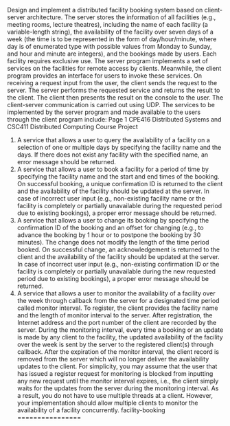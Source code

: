 Design and implement a distributed facility booking
system based on client-server architecture. The server stores the information of all
facilities (e.g., meeting rooms, lecture theatres), including the name of each facility (a
variable-length string), the availability of the facility over seven days of a week (the
time is to be represented in the form of day/hour/minute, where day is of enumerated
type with possible values from Monday to Sunday, and hour and minute are integers),
and the bookings made by users. Each facility requires exclusive use. The server
program implements a set of services on the facilities for remote access by clients.
Meanwhile, the client program provides an interface for users to invoke these
services. On receiving a request input from the user, the client sends the request to
the server. The server performs the requested service and returns the result to the
client. The client then presents the result on the console to the user. The client-server
communication is carried out using UDP.
The services to be implemented by the server program and made available to
the users through the client program include:
Page 1
CPE416 Distributed Systems and CSC411 Distributed Computing
Course Project
1. A service that allows a user to query the availability of a facility on a selection of
one or multiple days by specifying the facility name and the days. If there does not
exist any facility with the specified name, an error message should be returned.
2. A service that allows a user to book a facility for a period of time by specifying the
facility name and the start and end times of the booking. On successful booking, a
unique confirmation ID is returned to the client and the availability of the facility
should be updated at the server. In case of incorrect user input (e.g., non-existing
facility name or the facility is completely or partially unavailable during the
requested period due to existing bookings), a proper error message should be
returned.
3. A service that allows a user to change its booking by specifying the confirmation
ID of the booking and an offset for changing (e.g., to advance the booking by 1
hour or to postpone the booking by 30 minutes). The change does not modify the
length of the time period booked. On successful change, an acknowledgement is
returned to the client and the availability of the facility should be updated at the
server. In case of incorrect user input (e.g., non-existing confirmation ID or the
facility is completely or partially unavailable during the new requested period due
to existing bookings), a proper error message should be returned.
4. A service that allows a user to monitor the availability of a facility over the week
through callback from the server for a designated time period called monitor
interval. To register, the client provides the facility name and the length of monitor
interval to the server. After registration, the Internet address and the port number
of the client are recorded by the server. During the monitoring interval, every time
a booking or an update is made by any client to the facility, the updated availability
of the facility over the week is sent by the server to the registered client(s) through
callback. After the expiration of the monitor interval, the client record is removed
from the server which will no longer deliver the availability updates to the client.
For simplicity, you may assume that the user that has issued a register request for
monitoring is blocked from inputting any new request until the monitor interval
expires, i.e., the client simply waits for the updates from the server during the
monitoring interval. As a result, you do not have to use multiple threads at a client.
However, your implementation should allow multiple clients to monitor the
availability of a facility concurrently.
facility-booking
================
